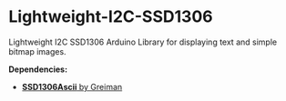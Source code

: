 # Lightweight-I2C-SSD1306

Lightweight I2C SSD1306 Arduino Library for displaying text and simple bitmap images.</br>

<b>Dependencies:</b>
<ul>
<li><a href="https://github.com/greiman/SSD1306Ascii" target=_blank><b>SSD1306Ascii</b> by Greiman</a></li>
</ul>

